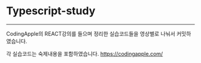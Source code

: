 # Typescript-study

***
CodingApple의 REACT강의를 들으며
정리한 실습코드들을 영상별로 나눠서 커밋하였습니다.

각 실습코드는 숙제내용을 포함하였습니다.
https://codingapple.com/

